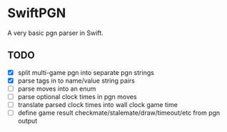 # SwiftPGN

A very basic pgn parser in Swift.

## TODO

- [x] split multi-game pgn into separate pgn strings
- [x] parse tags in to name/value string pairs
- [ ] parse moves into an enum
- [ ] parse optional clock times in pgn moves
- [ ] translate parsed clock times into wall clock game time
- [ ] define game result checkmate/stalemate/draw/timeout/etc from pgn output

